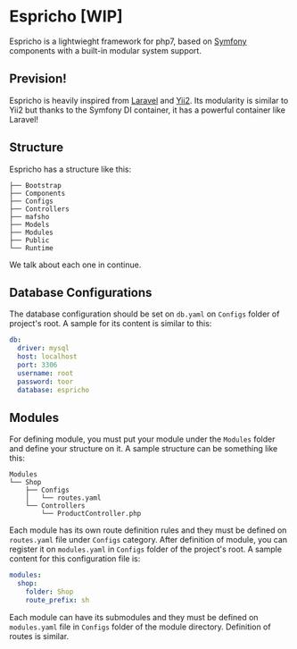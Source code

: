 # Espricho [WIP]
Espricho is a lightwieght framework for php7, based on 
[Symfony](https://symfony.com) components with a built-in 
modular system support.

## Prevision!
Espricho is heavily inspired from [Laravel](http://laravel.com/) 
and [Yii2](http://yiiframework.com/). Its modularity is similar to
Yii2 but thanks to the Symfony DI container, it has
a powerful container like Laravel!

## Structure
Espricho has a structure like this:
```
├── Bootstrap
├── Components
├── Configs
├── Controllers
├── mafsho
├── Models
├── Modules
├── Public
└── Runtime
```
We talk about each one in continue.

## Database Configurations
The database configuration should be set on `db.yaml` on `Configs`
folder of project's root. A sample for its content is similar
to this:
```yaml
db:
  driver: mysql
  host: localhost
  port: 3306
  username: root
  password: toor
  database: espricho
```

## Modules
For defining module, you must put your module under the 
`Modules` folder and define your structure on it. A sample
structure can be something like this:
```
Modules
└── Shop
    ├── Configs
    │   └── routes.yaml
    └── Controllers
        └── ProductController.php
```
Each module has its own route definition rules and they must 
be defined on `routes.yaml` file under `Configs` category. 
After definition of module, you can register it on `modules.yaml`
in `Configs` folder of the project's root. A sample
content for this configuration file is:
```yaml
modules:
  shop:
    folder: Shop
    route_prefix: sh
```
Each module can have its submodules and they must be defined on 
`modules.yaml` file in `Configs` folder of the module directory.
Definition of routes is similar.
